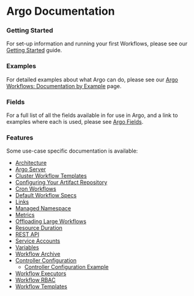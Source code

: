 # Argo Documentation

### Getting Started

For set-up information and running your first Workflows, please see our [Getting Started](getting-started.md) guide.

### Examples

For detailed examples about what Argo can do, please see our [Argo Workflows: Documentation by Example](../examples/README.md) page.

### Fields

For a full list of all the fields available in for use in Argo, and a link to examples where each is used, please see [Argo Fields](fields.md).

### Features
Some use-case specific documentation is available:
* [Architecture](architecture.md)
* [Argo Server](argo-server.md)
* [Cluster Workflow Templates](cluster-workflow-templates.md)
* [Configuring Your Artifact Repository](configure-artifact-repository.md)
* [Cron Workflows](cron-workflows.md)
* [Default Workflow Specs](default-workflow-specs.md)
* [Links](links.md)
* [Managed Namespace](managed-namespace.md)
* [Metrics](metrics.md)
* [Offloading Large Workflows](offloading-large-workflows.md)
* [Resource Duration](resource-duration.md)
* [REST API](rest-api.md)
* [Service Accounts](service-accounts.md)
* [Variables](variables.md)
* [Workflow Archive](workflow-archive.md)
* [Controller Configuration](workflow-controller-configmap.md)
  * [Controller Configuration Example](workflow-controller-configmap.yaml)
* [Workflow Executors](workflow-executors.md)
* [Workflow RBAC](workflow-rbac.md)
* [Workflow Templates](workflow-templates.md)
